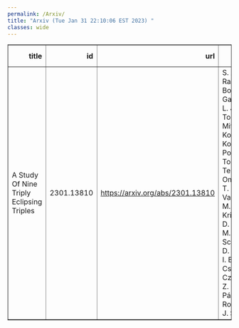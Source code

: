 ```yaml
---
permalink: /Arxiv/
title: "Arxiv (Tue Jan 31 22:10:06 EST 2023) "
classes: wide
---
```

<table border="1" class="dataframe">
  <thead>
    <tr style="text-align: right;">
      <th>title</th>
      <th>id</th>
      <th>url</th>
      <th>authors</th>
      <th>Local Authors</th>
    </tr>
  </thead>
  <tbody>
    <tr>
      <td>A Study Of Nine Triply Eclipsing Triples</td>
      <td>2301.13810</td>
      <td><a href="https://arxiv.org/abs/2301.13810" target="_blank">https://arxiv.org/abs/2301.13810</a></td>
      <td>S. A. Rappaport, T. Borkovits, R. Gagliano, T. L. Jacobs, A. Tokovinin, T. Mitnyan, R. Komžik, V. B. Kostov, B. P. Powell, G. Torres, I. Terentev, M. Omohundro, T. Pribulla, A. Vanderburg, M. H. Kristiansen, D. Latham, H. M. Schwengeler, D. Lacourse, I. B. Bíró, I. Csányi, D. R. Czavalinga, Z. Garai, A. Pál, J. E. Rodriguez, D. J. Stevens</td>
      <td>Jennifer Rodriguez</td>
    </tr>
  </tbody>
</table>